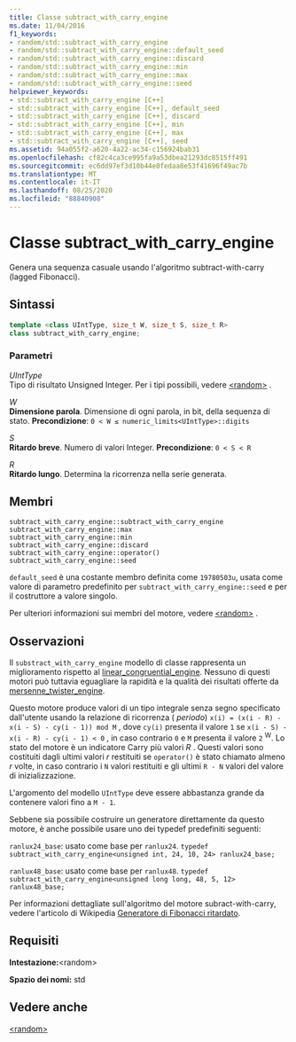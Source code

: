 ```yaml
---
title: Classe subtract_with_carry_engine
ms.date: 11/04/2016
f1_keywords:
- random/std::subtract_with_carry_engine
- random/std::subtract_with_carry_engine::default_seed
- random/std::subtract_with_carry_engine::discard
- random/std::subtract_with_carry_engine::min
- random/std::subtract_with_carry_engine::max
- random/std::subtract_with_carry_engine::seed
helpviewer_keywords:
- std::subtract_with_carry_engine [C++]
- std::subtract_with_carry_engine [C++], default_seed
- std::subtract_with_carry_engine [C++], discard
- std::subtract_with_carry_engine [C++], min
- std::subtract_with_carry_engine [C++], max
- std::subtract_with_carry_engine [C++], seed
ms.assetid: 94a055f2-a620-4a22-ac34-c156924bab31
ms.openlocfilehash: cf82c4ca3ce995fa9a53dbea21293dc8515ff491
ms.sourcegitcommit: ec6dd97ef3d10b44e0fedaa8e53f41696f49ac7b
ms.translationtype: MT
ms.contentlocale: it-IT
ms.lasthandoff: 08/25/2020
ms.locfileid: "88840908"
---
```

# <a name="subtract_with_carry_engine-class"></a>Classe subtract_with_carry_engine

Genera una sequenza casuale usando l'algoritmo subtract-with-carry (lagged Fibonacci).

## <a name="syntax"></a>Sintassi

```cpp
template <class UIntType, size_t W, size_t S, size_t R>
class subtract_with_carry_engine;
```

### <a name="parameters"></a>Parametri

*UIntType*\
Tipo di risultato Unsigned Integer. Per i tipi possibili, vedere [\<random>](../standard-library/random.md) .

*W*\
**Dimensione parola**. Dimensione di ogni parola, in bit, della sequenza di stato. **Precondizione**: `0 < W ≤ numeric_limits<UIntType>::digits`

*S*\
**Ritardo breve**. Numero di valori Integer. **Precondizione**: `0 < S < R`

*R*\
**Ritardo lungo**. Determina la ricorrenza nella serie generata.

## <a name="members"></a>Membri

`subtract_with_carry_engine::subtract_with_carry_engine`
`subtract_with_carry_engine::max`\
`subtract_with_carry_engine::min`\
`subtract_with_carry_engine::discard`\
`subtract_with_carry_engine::operator()`\
`subtract_with_carry_engine::seed`

`default_seed` è una costante membro definita come `19780503u`, usata come valore di parametro predefinito per `subtract_with_carry_engine::seed` e per il costruttore a valore singolo.

Per ulteriori informazioni sui membri del motore, vedere [\<random>](../standard-library/random.md) .

## <a name="remarks"></a>Osservazioni

Il `substract_with_carry_engine` modello di classe rappresenta un miglioramento rispetto al [linear_congruential_engine](../standard-library/linear-congruential-engine-class.md). Nessuno di questi motori può tuttavia eguagliare la rapidità e la qualità dei risultati offerte da [mersenne_twister_engine](../standard-library/mersenne-twister-engine-class.md).

Questo motore produce valori di un tipo integrale senza segno specificato dall'utente usando la relazione di ricorrenza ( *periodo*) `x(i) = (x(i - R) - x(i - S) - cy(i - 1)) mod M` , dove `cy(i)` presenta il valore `1` se `x(i - S) - x(i - R) - cy(i - 1) < 0` , in caso contrario `0` e `M` presenta il valore `2` <sup>W</sup>. Lo stato del motore è un indicatore Carry più valori *R* . Questi valori sono costituiti dagli ultimi valori *r* restituiti se `operator()` è stato chiamato almeno *r* volte, in caso contrario i `N` valori restituiti e gli ultimi `R - N` valori del valore di inizializzazione.

L'argomento del modello `UIntType` deve essere abbastanza grande da contenere valori fino a `M - 1`.

Sebbene sia possibile costruire un generatore direttamente da questo motore, è anche possibile usare uno dei typedef predefiniti seguenti:

`ranlux24_base`: usato come base per `ranlux24`.
`typedef subtract_with_carry_engine<unsigned int, 24, 10, 24> ranlux24_base;`

`ranlux48_base`: usato come base per `ranlux48`.
`typedef subtract_with_carry_engine<unsigned long long, 48, 5, 12> ranlux48_base;`

Per informazioni dettagliate sull'algoritmo del motore subract-with-carry, vedere l'articolo di Wikipedia [Generatore di Fibonacci ritardato](https://en.wikipedia.org/wiki/Lagged_Fibonacci_generator).

## <a name="requirements"></a>Requisiti

**Intestazione:**\<random>

**Spazio dei nomi:** std

## <a name="see-also"></a>Vedere anche

[\<random>](../standard-library/random.md)
